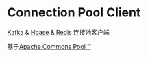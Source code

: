 Connection Pool Client
==============================
  [Kafka](http://kafka.apache.org/) &amp; [Hbase](http://hbase.apache.org/) &amp; [Redis](http://redis.io/) 连接池客户端
  
  基于[Apache Commons Pool ™](http://commons.apache.org/proper/commons-pool/)
